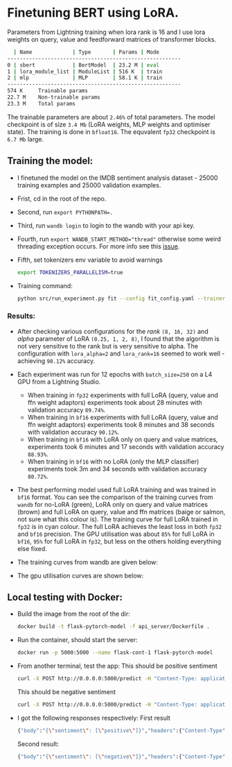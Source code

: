# Finetuning BERT using LoRA.

Parameters from Lightning training when lora rank is 16 and I use lora weights on query, value and feedforward matrices of transformer blocks.

```bash
  | Name             | Type       | Params | Mode
--------------------------------------------------------
0 | sbert            | BertModel  | 23.2 M | eval
1 | lora_module_list | ModuleList | 516 K  | train
2 | mlp              | MLP        | 58.1 K | train
--------------------------------------------------------
574 K     Trainable params
22.7 M    Non-trainable params
23.3 M    Total params
```

The trainable parameters are about `2.46%` of total parameters. The model checkpoint is of size `3.4 Mb` (LoRA weights, MLP weights and optimiser state). The training is done in `bfloat16`. The equvalent `fp32` checkpoint is `6.7 Mb` large.

## Training the model:
* I finetuned the model on the IMDB sentiment analysis dataset - 25000 training examples and 25000 validation examples.
* Frist, cd in the root of the repo.
* Second, run `export PYTHONPATH=.`
* Third, run `wandb login` to login to the wandb with your api key.
* Fourth, run `export WANDB_START_METHOD="thread"` otherwise some weird threading exception occurs. For more info see this <a href="https://github.com/wandb/wandb/issues/3223#issuecomment-1032820724">issue</a>.
* Fifth, set tokenizers env variable to avoid warnings 

    ```bash
    export TOKENIZERS_PARALLELISM=true
    ```
* Training command:

    ```bash
    python src/run_experiment.py fit --config fit_config.yaml --trainer.accelerator=gpu --trainer.devices=1 --trainer.max_epochs=12 --trainer.check_val_every_n_epoch=2 --trainer.log_every_n_step=25 --data.num_workers=4 --my_model_checkpoint.every_n_epochs=2 --model.lora_alpha=2 --model.lora_rank=16 --model.lr=3e-4 --model.do_lora=true --trainer.precision=bf16-true
    ```

### Results:

* After checking various configurations for the *rank* `(8, 16, 32)` and *alpha* parameter of LoRA `(0.25, 1, 2, 8)`, I found that the algorithm is not very sensitive to the rank but is very sensitive to alpha. The configuration with `lora_alpha=2` and `lora_rank=16` seemed to work well - achieving `90.12%` accuracy.

* Each experiment was run for 12 epochs with `batch_size=250` on a L4 GPU from a Lightning Studio.

    * When training in `fp32` experiments with full LoRA (query, value and ffn weight adaptors) experiments took about 28 minutes with validation accuracy `89.74%`.
    * When training in `bf16` experiments with full LoRA (query, value and ffn weight adaptors) experiments took 8 minutes and 38 seconds with validation accuracy `90.12%`.
    * When training in `bf16` with LoRA only on query and value matrices, experiments took 6 minutes and 17 seconds with validation accuracy `88.93%`.
    * When training in `bf16` with no LoRA (only the MLP classifier) experiments took 3m and 34 seconds with validation accuracy `80.72%`.
* The best performing model used full LoRA training and was trained in `bf16` format. You can see the comparison of the training curves from `wandb` for no-LoRA (green), LoRA only on query and value matrices (brown) and full LoRA on query, value and ffn matrices (baige or salmon, not sure what this colour is). The training curve for full LoRA trained in `fp32` is in cyan colour. The full LoRA achieves the least loss in both `fp32` and `bf16` precision. The GPU utilisation was about `85%` for full LoRA in `bf16`, `95%` for full LoRA in `fp32`, but less on the others holding everything else fixed.

* The training curves from wandb are given below:

* The gpu utilisation curves are shown below:

## Local testing with Docker:
* Build the image from the root of the dir:
    ```bash
    docker build -t flask-pytorch-model -f api_server/Dockerfile .
    ```
* Run the container, should start the server:
    ```bash
    docker run -p 5000:5000 --name flask-cont-1 flask-pytorch-model
    ```
* From another terminal, test the app:
    This should be positive sentiment

    ```bash
    curl -X POST http://0.0.0.0:5000/predict -H "Content-Type: application/json" -d '{"text": "The movie was wonderful!"}'
    ```

    This should be negative sentiment

    ```bash
    curl -X POST http://0.0.0.0:5000/predict -H "Content-Type: application/json" -d '{"text": "The movie was awful!"}'
    ```
* I got the following responses respectively:
    First result

    ```bash
    {"body":"{\"sentiment\": [\"positive\"]}","headers":{"Content-Type":"application/json"},"statusCode":200}
    ```

    Second result:
    
    ```bash
    {"body":"{\"sentiment\": [\"negative\"]}","headers":{"Content-Type":"application/json"},"statusCode":200}
    ```
